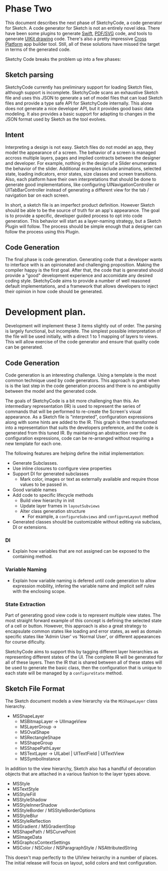 # Phase Two

This document describes the next phase of SketchyCode, a code generator for Sketch. A code generator for Sketch is not an entirely novel idea. There have been some plugins to generate [Swift](https://github.com/freshOS/SketchToSwift), [PDF/SVG](https://github.com/kang-chen/sketch-export-generator/) code, and tools to generate [UIKit drawing](https://www.paintcodeapp.com/sketch) code. There's also a pretty impressive [Cross Platform](https://supernova.studio/) app builder tool. Still, all of these solutions have missed the target in terms of the generated code.

Sketchy Code breaks the problem up into a few phases:

## Sketch parsing
SketchyCode currently has preliminary support for loading Sketch files, although support is incomplete. SketchyCode scans an exhaustive Sketch file and uses this JSON to generate a set of model files that can load Sketch files and provide a type safe API for SketchyCode internally. This alone does not generate a nice developer API, but it provides good basic data modeling. It also provides a basic support for adapting to changes in the JSON format used by Sketch as the tool evolves.

## Intent
Interpreting a design is not easy. Sketch files do not model an app, they model the appearance of a screen. The behavior of a screen is managed accross multiple layers, pages and implied contracts between the designer and developer. For example, nothing in the design of a Slider enumerates the behavior of the slider. Additional examples include animations, selected state, loading indicators, error states, size classes and screen transitions. Also, each platform have their own interpretations that should be done to generate good implementations, like configuring UINavigationController or UITabBarController instead of generating a different view for the tab / navigation bar on each screen.

In short, a sketch file is an imperfect product definition. However Sketch should be able to be the source of truth for an app's appearance. The goal is to provide a specific, developer guided process to opt into code generation. This behavior will start as a layer-naming strategy, but a Sketch Plugin will follow. The process should be simple enough that a designer can follow the process using this Plugin.

## Code Generation

The final phase is code generation. Generating code that a developer wants to interface with is an opinionated and challenging proposition. Making the compiler happy is the first goal. After that, the code that is generated should provide a "good" development experience and accomidate any desired coding style. SketchyCode aims to provide a number of well reasoned default implementations, and a framework that allows developers to inject their opinion in how code should be generated.


# Development plan.

Development will implement these 3 items slightly out of order. The parsing is largely functional, but incomplete. The simplest possible interpretation of the file will be used initially, with a direct 1 to 1 mapping of layers to views. This will allow exercise of the code generator and ensure that quality code can be generated.


## Code Generation

Code generation is an interesting challenge. Using a template is the most common technique used by code generators. This approach is great when is is the last step in the code generation process and there is no ambiguitiy between the model and the generated code.

The goals of SketchyCode is a bit more challenging than this. An intermediary representation (IR) is used to represent the series of commands that will be performed to re-create the Screen's visual appearance. As a Sketch file is "interpreted", configuration expressions along with some hints are added to the IR. This graph is then transformed into a representation that suits the developers preference, and the code is generated from this tuned IR. By maintaining an abstraction over the configuration expressions, code can be re-arranged without requiring a new template for each one.

The following features are helping define the initial implementation:

- Generate Subclasses.
- Use inline closures to configure view properties
- Support DI for generated subclasses
  - Mark color, images or text as externally available and require those values to be passed in.
- Good variable names
- Add code to specific lifecycle methods
  - Build view hierarchy in init
  - Update layer frames in `layoutSubviews`
  - Alter class generation structure
    - For example, a `configureSubviews` and `configureLayout` method
- Generated classes should be customizable without editing via subclass, DI or extensions.

### DI
- Explain how variables that are not assigned can be exposed to the containing method.

### Variable Naming
- Explain how variable naming is defered until code generation to allow expression mobility, infering the variable name and implicit self rules with the enclosing scope.

### State Extraction
Part of generating good view code is to represent multiple view states. The most straight forward example of this concept is defining the selected state of a cell or button. However, this approach is also a great strategy to encapsulate common states like loading and error states, as well as domain specific states like 'Admin User' vs 'Normal User', or different appearances for course dificulty.

SketchyCode aims to support this by tagging different layer hierarchies as representing different states of the UI. The complete IR will be generated for all of these layers. Then the IR that is shared between all of these states will be used to generate the basic class, then the configuration that is unique to each state will be managed by a `configureState` method.

## Sketch File Format
The Sketch document models a view hierarchy via the `MSShapeLayer` class hierarchy.

- MSShapeLayer
  - MSBitmapLayer -> UIImageView
  - MSLayerGroup -> 
  - MSOvalShape
  - MSRectangleShape
  - MSShapeGroup
  - MSShapePathLayer 
  - MSTextLayer -> UILabel | UITextField | UITextView
  - MSSymbolInstance

In addition to the view hierarchy, Sketch also has a handful of decoration objects that are attached in a various fashion to the layer types above.

- MSStyle
- MSTextStyle
- MSStyleFill
- MSStyleShadow
- MSStyleInnerShadow
- MSStyleBorder / MSStyleBorderOptions
- MSStyleBlur
- MSStyleReflection
- MSGradient / MSGradientStop
- MSShapePath / MSCurvePoint
- MSImageData
- MSGraphcsContextSettings
- MSColor / NSColor / NSParagraphStyle / NSAttributedString


This doesn't map perfectly to the UIView heirarchy in a number of places. The initial release will focus on layout, solid colors and text configuration.
